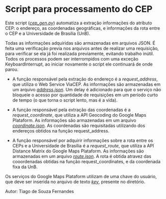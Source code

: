 # Script para processamento do CEP

Este script ([*cep_gen.py*](cep_gen.py)) automatiza a extração informações do atributo CEP: o endereço, as coordenadas geográficas, e informações da rota entre o CEP e a Universidade de Brasília (UnB).

Todas as informações adquiridas são armazenadas em arquivos JSON. É feita uma verificação previa nos arquivos antes de realizar uma requisição, para verificar se ela já foi realizada previamente, evitando trabalho inútil. Todos os processos podem ser interrompidos com uma exceção KeyboardInterrupt, ao iniciar novamente o script ele continuará de onde parou.


* A função responsável pela extração do endereço é a *request_address*, que utiliza o Web Service ViaCEP. As informações são armazenadas em um arquivo [*address.json*](files/address.json). Um delay é adicionado para que o serviço não bloqueie o acesso por quantidade de requisições em um período curto de tempo (o que torna o script lento, mas é a vida).

* A função responsável pela extração das coordenadas é a *request_coordinate*, que utiliza a API Geocoding do Google Maps Plataform. As informações são armazenadas em um arquivo [*coordinate.json*](files/coordinate.json). As coordenadas são requisitadas utilizando dos endereços obtidos na função request_address.


* A função responsável por adquirir informações sobre a rota entre os CEPs e a Universidade de Brasília é a *request_route*, que utiliza a API Distance Matrix do Google Maps Plataform. As informações são armazenadas em um arquivo [*route.json*](files/route.json). A rota é obtida atravez das cooordenadas obtidas na função request_coordinates, e da coordenada fixa da UnB.

Os serviços do Google Maps Plataform utilizam de uma chave do usuário, que deve ser inserida no arquivo de texto [*key*](key), presente no diretório.

Autor: Tiago de Souza Fernandes
